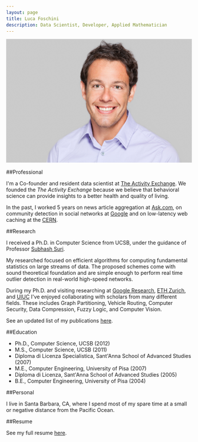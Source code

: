```yaml
---
layout: page
title: Luca Foschini
description: Data Scientist, Developer, Applied Mathematician
---
```


![Luca Foschini](/images/headshot.jpg "Luca Foschini")

##Professional

I'm a Co-founder and resident data scientist at [The Activity
Exchange](http://www.theactivityexchange.com/). We founded the *The
Activity Exchange* because we believe that behavioral science can
provide insights to a better health and quality of living. 

In the past, I worked 5 years on news article aggregation at
[Ask.com](http://www.ask.com), on community detection in social
networks at [Google](www.google.com) and on low-latency web caching at
the [CERN](http://www.cern.ch).

##Research

I received a Ph.D. in Computer Science from UCSB, under the guidance
of Professor [Subhash Suri](http://www.cs.ucsb.edu/~suri).

My researched focused on efficient algorithms for computing
fundamental statistics on large streams of data. 
The proposed schemes come with sound theoretical foundation and are
simple enough to perform real time outlier detection in real-world
high-speed networks.

During my Ph.D. and visiting researching at [Google
Research](research.google.com), [ETH Zurich](http://www.ethz.ch/), and
[UIUC](http://illinois.edu) I've enjoyed collaborating with
scholars from many different fields. These includes Graph
Partitioning, Vehicle Routing, Computer Security, Data Compression, Fuzzy
Logic, and Computer Vision. 

See an updated list of my publications [here](here).

##Education

 * Ph.D., Computer Science, UCSB (2012)
 * M.S., Computer Science, UCSB (2011)
 * Diploma di Licenza Specialistica, Sant'Anna School of Advanced Studies (2007)
 * M.E., Computer Engineering, University of Pisa (2007)
 * Diploma di Licenza, Sant'Anna School of Advanced Studies (2005)
 * B.E., Computer Engineering, University of Pisa (2004)
 
##Personal

I live in Santa Barbara, CA, where I spend most of my spare time at a
small or negative distance from the Pacific Ocean.

##Resume

See my full resume [here](here).

